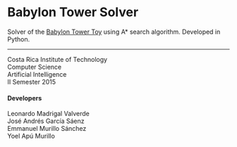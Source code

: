 Babylon Tower Solver
====================

Solver of the [Babylon Tower Toy](https://goo.gl/UoVqun) using A* search algorithm. Developed in Python.

_ _ _

Costa Rica Institute of Technology  
Computer Science  
Artificial Intelligence  
II Semester 2015  

#### Developers

Leonardo Madrigal Valverde  
José Andrés García Sáenz  
Emmanuel Murillo Sánchez  
Yoel Apú Murillo  
